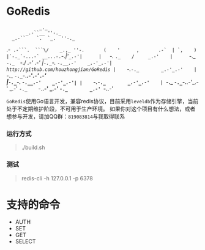 # GoRedis
                _._
           _.-``__ ''-._
      _.-``    `.  `_.  ''-._           
  .-`` .-```.  ```\/    _.,_ ''-.      
 (    '      ,       .-`  | `,    )     
 |`-._`-...-` __...-.``-._|'` _.-'|     
 |    `-._   `._    /     _.-'    |     
  `-._    `-._  `-./  _.-'    _.-'
 |`-._`-._    `-.__.-'    _.-'_.-'|     http://github.com/houzhongjian/GoRedis
 |    `-._`-._        _.-'_.-'    |         
  `-._    `-._`-.__.-'_.-'    _.-'     
 |`-._`-._    `-.__.-'    _.-'_.-'|
 |    `-._`-._        _.-'_.-'    |
  `-._    `-._`-.__.-'_.-'    _.-'
      `-._    `-.__.-'    _.-'
          `-._        _.-'
              `-.__.-'

`GoRedis`使用Go语言开发，兼容redis协议，目前采用`leveldb`作为存储引擎，当前处于不定期维护阶段，不可用于生产环境。
如果你对这个项目有什么想法，或者想参与开发，请加QQ群：`819083814`与我取得联系

### 运行方式
> ./build.sh

### 测试
> redis-cli -h 127.0.0.1 -p 6378

# 支持的命令
- AUTH
- SET 
- GET
- SELECT
